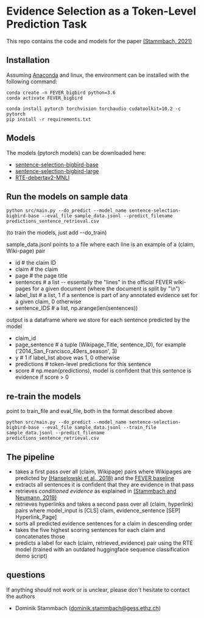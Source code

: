 # Evidence Selection as a Token-Level Prediction Task

This repo contains the code and models for the paper [(Stammbach, 2021)](https://fever.ai/workshop.html)

## Installation

Assuming [Anaconda](https://docs.anaconda.com/anaconda/install/) and linux, the environment can be installed with the following command:
```shell
conda create -n FEVER_bigbird python=3.6
conda activate FEVER_bigbird

conda install pytorch torchvision torchaudio cudatoolkit=10.2 -c pytorch
pip install -r requirements.txt
```

## Models

The models (pytorch models) can be downloaded here:
* [sentence-selection-bigbird-base](https://www.dropbox.com/s/931bm5bveou1zn6/sentence-selection-bigbird-large.zip?dl=0)
* [sentence-selection-bigbird-large](https://www.dropbox.com/s/ui19gcjcuxfstrg/sentence-selection-bigbird-base.zip?dl=0)
* [RTE-debertav2-MNLI](https://www.dropbox.com/s/6aoi0nac2e45csi/RTE-model.zip?dl=0)

## Run the models on sample data

```shell
python src/main.py --do_predict --model_name sentence-selection-bigbird-base --eval_file sample_data.jsonl --predict_filename predictions_sentence_retrieval.csv
```

(to train the models, just add --do_train)

sample_data.jsonl points to a file where each line is an example of a (claim, Wiki-page) pair
* id # the claim ID
* claim # the claim
* page # the page title
* sentences # a list -- essentally the "lines" in the official FEVER wiki-pages for a given document (where the document is split by "\n")
* label_list # a list, 1 if a sentence is part of any annotated evidence set for a given claim, 0 otherwise
* sentence_IDS # a list, np.arange(len(sentences))

output is a dataframe where we store for each sentence predicted by the model
* claim_id
* page_sentence # a tuple (Wikipage_Title, sentence_ID), for example ('2014_San_Francisco_49ers_season', 3)
* y # 1 if label_list above was 1, 0 otherwise
* predictions # token-level predictions for this sentence
* score # np.mean(predictions), model is confident that this sentence is evidence if score > 0


## re-train the models

point to train_file and eval_file, both in the format described above
```shell
python src/main.py --do_predict --model_name sentence-selection-bigbird-base --eval_file sample_data.jsonl --train_file sample_data.jsonl --predict_filename predictions_sentence_retrieval.csv
```

## The pipeline
* takes a first pass over all (claim, Wikipage) pairs where Wikipages are predicted by [(Hanselowski et al., 2018)](https://github.com/UKPLab/fever-2018-team-athene) and the [FEVER baseline](https://github.com/awslabs/fever)
* extracts all sentences it is confident that they are evidence in that pass
* retrieves *conditioned evidence* as explained in [(Stammbach and Neumann, 2019)](https://aclanthology.org/D19-6616/)
* retrieves hyperlinks and takes a second pass over all (claim, hyperlink) pairs where model_input is [CLS] claim, evidence_sentence [SEP] Hyperlink_Page]
* sorts all predicted evidence sentences for a claim in descending order
* takes the five highest scoring sentences for each claim and concatenates those
* predicts a label for each (claim, retrieved_evidence) pair using the RTE model (trained with an outdated huggingface sequence classification demo script)

## questions

If anything should not work or is unclear, please don't hesitate to contact the authors

* Dominik Stammbach (dominik.stammbach@gess.ethz.ch)
